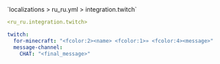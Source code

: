 <!--@include: @/parts/module/integration/twitch.md#title-->
<!--@include: @/parts/words.md#path--> `localizations > ru_ru.yml > integration.twitch`

<!--@include: @/parts/module/integration/twitch.md#explanation-->

<!--@include: @/parts/words.md#edit-->
```yaml
<ru_ru.integration.twitch>
```

<!--@include: @/parts/words.md#default-->
```yaml
twitch:
  for-minecraft: "<fcolor:2><name> <fcolor:1>» <fcolor:4><message>"
  message-channel:
    CHAT: "<final_message>"
```

<!--@include: @/parts/module/integration/twitch.md#parameters-->
<!--@include: @/parts/module/integration/twitch.md#localization-->